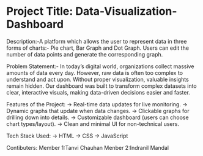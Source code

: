# Project Title: Data-Visualization-Dashboard

Description:-A platform which allows the user to represent data in three forms of charts:- Pie chart, Bar Graph and Dot Graph. Users can edit the number of data points and generate the corresponding graph.

Problem Statement:- In today’s digital world, organizations collect massive amounts of data every day. However, raw data is often too complex to understand and act upon. Without proper visualization, valuable insights remain hidden. Our dashboard was built to transform complex datasets into clear, interactive visuals, making data-driven decisions easier and faster.

Features of the Project:
-> Real-time data updates for live monitoring.
-> Dynamic graphs that update when data changes.
-> Clickable graphs for drilling down into details.
-> Customizable dashboard (users can choose chart types/layout).
-> Clean and minimal UI for non-technical users.

Tech Stack Used:
-> HTML
-> CSS
-> JavaScript

Contibuters:
Member 1:Tanvi Chauhan
Menber 2:Indranil Mandal
